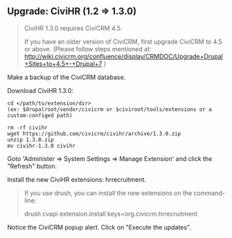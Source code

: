 ## Upgrade: CiviHR (1.2 => 1.3.0)

> CiviHR 1.3.0 requires CiviCRM 4.5.
>
> If you have an older version of CiviCRM, first upgrade CiviCRM to 4.5 or above.
> (Please follow steps mentioned at:
> http://wiki.civicrm.org/confluence/display/CRMDOC/Upgrade+Drupal+Sites+to+4.5+-+Drupal+7 )

Make a backup of the CiviCRM database.

Download CiviHR 1.3.0:

```
cd </path/to/extension/dir>
(ex: $drupalroot/vendor/civicrm or $civiroot/tools/extensions or a custom-configed path)

rm -rf civihr
wget https://github.com/civicrm/civihr/archive/1.3.0.zip
unzip 1.3.0.zip
mv civihr-1.3.0 civihr
```
Goto 'Administer => System Settings => Manage Extension' and click the "Refresh" button.

Install the new CiviHR extensions: hrrecruitment.

> If you use drush, you can install the new extensions on the command-line:
>
> drush cvapi extension.install keys=org.civicrm.hrrecruitment

Notice the CiviCRM popup alert. Click on "Execute the updates".
